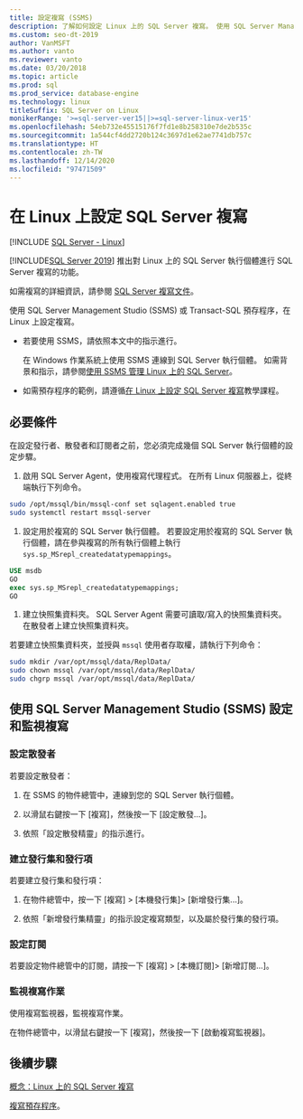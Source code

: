```yaml
---
title: 設定複寫 (SSMS)
description: 了解如何設定 Linux 上的 SQL Server 複寫。 使用 SQL Server Management Studio (SSMS) 或 Transact-SQL 預存程序來設定複寫。
ms.custom: seo-dt-2019
author: VanMSFT
ms.author: vanto
ms.reviewer: vanto
ms.date: 03/20/2018
ms.topic: article
ms.prod: sql
ms.prod_service: database-engine
ms.technology: linux
titleSuffix: SQL Server on Linux
monikerRange: '>=sql-server-ver15||>=sql-server-linux-ver15'
ms.openlocfilehash: 54eb732e45515176f7fd1e8b258310e7de2b535c
ms.sourcegitcommit: 1a544cf4dd2720b124c3697d1e62ae7741db757c
ms.translationtype: HT
ms.contentlocale: zh-TW
ms.lasthandoff: 12/14/2020
ms.locfileid: "97471509"
---
```

# <a name="configure-sql-server-replication-on-linux"></a>在 Linux 上設定 SQL Server 複寫

[!INCLUDE [SQL Server - Linux](../includes/applies-to-version/sql-linux.md)]

[!INCLUDE[SQL Server 2019](../includes/sssqlv15-md.md)] 推出對 Linux 上的 SQL Server 執行個體進行 SQL Server 複寫的功能。

如需複寫的詳細資訊，請參閱 [SQL Server 複寫文件](../relational-databases/replication/sql-server-replication.md)。

使用 SQL Server Management Studio (SSMS) 或 Transact-SQL 預存程序，在 Linux 上設定複寫。

* 若要使用 SSMS，請依照本文中的指示進行。

  在 Windows 作業系統上使用 SSMS 連線到 SQL Server 執行個體。 如需背景和指示，請參閱[使用 SSMS 管理 Linux 上的 SQL Server](./sql-server-linux-manage-ssms.md)。
  
* 如需預存程序的範例，請遵循[在 Linux 上設定 SQL Server 複寫](sql-server-linux-replication-tutorial-tsql.md)教學課程。

## <a name="prerequisites"></a>必要條件

在設定發行者、散發者和訂閱者之前，您必須完成幾個 SQL Server 執行個體的設定步驟。

1. 啟用 SQL Server Agent，使用複寫代理程式。 在所有 Linux 伺服器上，從終端執行下列命令。

  ```bash
  sudo /opt/mssql/bin/mssql-conf set sqlagent.enabled true
  sudo systemctl restart mssql-server
  ```

1. 設定用於複寫的 SQL Server 執行個體。 若要設定用於複寫的 SQL Server 執行個體，請在參與複寫的所有執行個體上執行 `sys.sp_MSrepl_createdatatypemappings`。

  ```sql
  USE msdb
  GO
  exec sys.sp_MSrepl_createdatatypemappings;
  GO
  ```

1. 建立快照集資料夾。 SQL Server Agent 需要可讀取/寫入的快照集資料夾。 在散發者上建立快照集資料夾。

  若要建立快照集資料夾，並授與 `mssql` 使用者存取權，請執行下列命令：

  ```bash
  sudo mkdir /var/opt/mssql/data/ReplData/
  sudo chown mssql /var/opt/mssql/data/ReplData/
  sudo chgrp mssql /var/opt/mssql/data/ReplData/
  ```

## <a name="configure-and-monitor-replication-with-sql-server-management-studio-ssms"></a>使用 SQL Server Management Studio (SSMS) 設定和監視複寫

### <a name="configure-the-distributor"></a>設定散發者
  
若要設定散發者： 

1. 在 SSMS 的物件總管中，連線到您的 SQL Server 執行個體。

1. 以滑鼠右鍵按一下 [複寫]，然後按一下 [設定散發...]。

1. 依照「設定散發精靈」的指示進行。

### <a name="create-publication-and-articles"></a>建立發行集和發行項

若要建立發行集和發行項：

1. 在物件總管中，按一下 [複寫] > [本機發行集]> [新增發行集...]。

1. 依照「新增發行集精靈」的指示設定複寫類型，以及屬於發行集的發行項。

### <a name="configure-the-subscription"></a>設定訂閱

若要設定物件總管中的訂閱，請按一下 [複寫] > [本機訂閱]> [新增訂閱...]。

### <a name="monitor-replication-jobs"></a>監視複寫作業

使用複寫監視器，監視複寫作業。

在物件總管中，以滑鼠右鍵按一下 [複寫]，然後按一下 [啟動複寫監視器]。

## <a name="next-steps"></a>後續步驟

[概念：Linux 上的 SQL Server 複寫](sql-server-linux-replication.md)

[複寫預存程序](../relational-databases/system-stored-procedures/replication-stored-procedures-transact-sql.md)。
